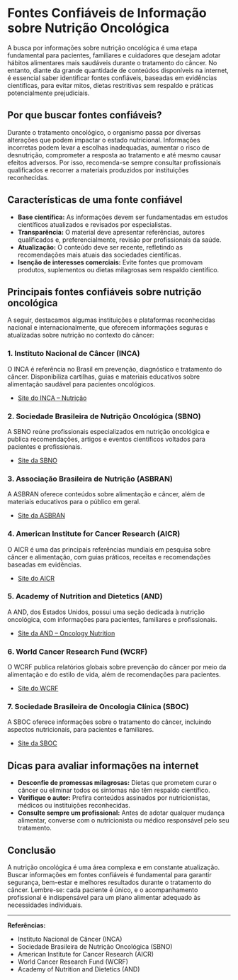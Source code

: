 # Fontes Confiáveis de Informação sobre Nutrição Oncológica

A busca por informações sobre nutrição oncológica é uma etapa fundamental para pacientes, familiares e cuidadores que desejam adotar hábitos alimentares mais saudáveis durante o tratamento do câncer. No entanto, diante da grande quantidade de conteúdos disponíveis na internet, é essencial saber identificar fontes confiáveis, baseadas em evidências científicas, para evitar mitos, dietas restritivas sem respaldo e práticas potencialmente prejudiciais.

## Por que buscar fontes confiáveis?

Durante o tratamento oncológico, o organismo passa por diversas alterações que podem impactar o estado nutricional. Informações incorretas podem levar a escolhas inadequadas, aumentar o risco de desnutrição, comprometer a resposta ao tratamento e até mesmo causar efeitos adversos. Por isso, recomenda-se sempre consultar profissionais qualificados e recorrer a materiais produzidos por instituições reconhecidas.

## Características de uma fonte confiável

- **Base científica:** As informações devem ser fundamentadas em estudos científicos atualizados e revisados por especialistas.
- **Transparência:** O material deve apresentar referências, autores qualificados e, preferencialmente, revisão por profissionais da saúde.
- **Atualização:** O conteúdo deve ser recente, refletindo as recomendações mais atuais das sociedades científicas.
- **Isenção de interesses comerciais:** Evite fontes que promovam produtos, suplementos ou dietas milagrosas sem respaldo científico.

## Principais fontes confiáveis sobre nutrição oncológica

A seguir, destacamos algumas instituições e plataformas reconhecidas nacional e internacionalmente, que oferecem informações seguras e atualizadas sobre nutrição no contexto do câncer:

### 1. **Instituto Nacional de Câncer (INCA)**
O INCA é referência no Brasil em prevenção, diagnóstico e tratamento do câncer. Disponibiliza cartilhas, guias e materiais educativos sobre alimentação saudável para pacientes oncológicos.
- [Site do INCA – Nutrição](https://www.inca.gov.br/assuntos/nutricao)

### 2. **Sociedade Brasileira de Nutrição Oncológica (SBNO)**
A SBNO reúne profissionais especializados em nutrição oncológica e publica recomendações, artigos e eventos científicos voltados para pacientes e profissionais.
- [Site da SBNO](https://www.sbno.com.br/)

### 3. **Associação Brasileira de Nutrição (ASBRAN)**
A ASBRAN oferece conteúdos sobre alimentação e câncer, além de materiais educativos para o público em geral.
- [Site da ASBRAN](https://www.asbran.org.br/)

### 4. **American Institute for Cancer Research (AICR)**
O AICR é uma das principais referências mundiais em pesquisa sobre câncer e alimentação, com guias práticos, receitas e recomendações baseadas em evidências.
- [Site do AICR](https://www.aicr.org/)

### 5. **Academy of Nutrition and Dietetics (AND)**
A AND, dos Estados Unidos, possui uma seção dedicada à nutrição oncológica, com informações para pacientes, familiares e profissionais.
- [Site da AND – Oncology Nutrition](https://www.oncologynutrition.org/)

### 6. **World Cancer Research Fund (WCRF)**
O WCRF publica relatórios globais sobre prevenção do câncer por meio da alimentação e do estilo de vida, além de recomendações para pacientes.
- [Site do WCRF](https://www.wcrf.org/)

### 7. **Sociedade Brasileira de Oncologia Clínica (SBOC)**
A SBOC oferece informações sobre o tratamento do câncer, incluindo aspectos nutricionais, para pacientes e familiares.
- [Site da SBOC](https://www.sboc.org.br/)

## Dicas para avaliar informações na internet

- **Desconfie de promessas milagrosas:** Dietas que prometem curar o câncer ou eliminar todos os sintomas não têm respaldo científico.
- **Verifique o autor:** Prefira conteúdos assinados por nutricionistas, médicos ou instituições reconhecidas.
- **Consulte sempre um profissional:** Antes de adotar qualquer mudança alimentar, converse com o nutricionista ou médico responsável pelo seu tratamento.

## Conclusão

A nutrição oncológica é uma área complexa e em constante atualização. Buscar informações em fontes confiáveis é fundamental para garantir segurança, bem-estar e melhores resultados durante o tratamento do câncer. Lembre-se: cada paciente é único, e o acompanhamento profissional é indispensável para um plano alimentar adequado às necessidades individuais.

---

**Referências:**
- Instituto Nacional de Câncer (INCA)
- Sociedade Brasileira de Nutrição Oncológica (SBNO)
- American Institute for Cancer Research (AICR)
- World Cancer Research Fund (WCRF)
- Academy of Nutrition and Dietetics (AND)